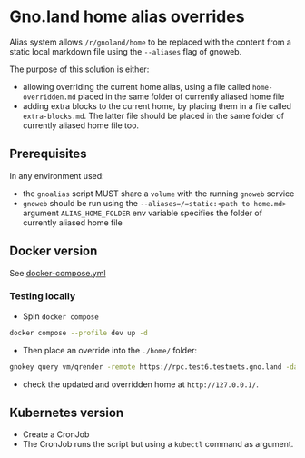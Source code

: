 # Gno.land home alias overrides

Alias system allows ⁠`/r/gnoland/home` to be replaced with the content from a static local markdown file using the `--aliases` flag of gnoweb.

The purpose of this solution is either:

- allowing overriding the current home alias, using a file called `home-overridden.md` placed in the same folder of currently aliased home file
- adding extra blocks to the current home, by placing them in a file called `extra-blocks.md`. The latter file should be placed in the same folder of currently aliased home file too.

## Prerequisites

In any environment used:

- the `gnoalias` script MUST share a `volume` with the running `gnoweb` service
- `gnoweb` should be run using the `--aliases=/=static:<path to home.md>` argument
 `ALIAS_HOME_FOLDER` env variable specifies the folder of currently aliased home file

## Docker version

See [docker-compose.yml](docker-compose.yml)

### Testing locally

- Spin `docker compose`

```sh
docker compose --profile dev up -d
```

- Then place an override into the `./home/` folder:

```sh
gnokey query vm/qrender -remote https://rpc.test6.testnets.gno.land -data "gno.land/r/leon/home:" > home/home-override.md
```

- check the updated and overridden home at `http://127.0.0.1/`.

## Kubernetes version

- Create a CronJob
- The CronJob runs the script but using a `kubectl` command as argument.
